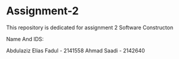 # Assignment-2
This repository is dedicated for assignment 2 Software Constructon

Name And IDS: 

Abdulaziz Elias Fadul - 2141558
Ahmad Saadi - 2142640
